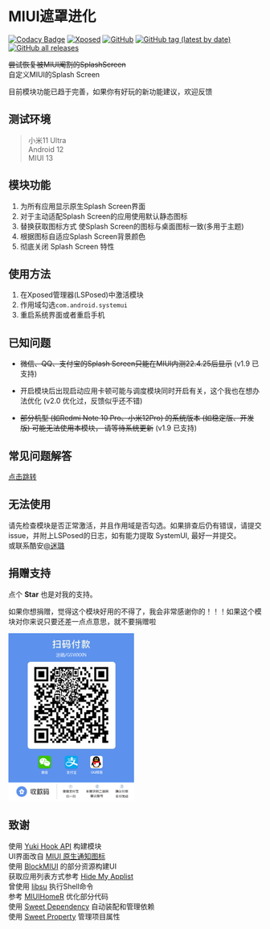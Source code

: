 # MIUI遮罩进化

[![Codacy Badge](https://api.codacy.com/project/badge/Grade/ffbf5a0bdf954416a2e1d4347b1ea797)](https://app.codacy.com/gh/GSWXXN/RestoreSplashScreen?utm_source=github.com&utm_medium=referral&utm_content=GSWXXN/RestoreSplashScreen&utm_campaign=Badge_Grade)
[![Xposed](https://img.shields.io/badge/-Xposed-green?style=flat&logo=Android&logoColor=white)](https://github.com/Xposed-Modules-Repo/com.gswxxn.restoresplashscreen/)
[![GitHub](https://img.shields.io/github/license/GSWXXN/RestoreSplashScreen)](https://github.com/GSWXXN/RestoreSplashScreen/blob/master/LICENSE)
[![GitHub tag (latest by date)](https://img.shields.io/github/v/tag/GSWXXN/RestoreSplashScreen?label=version)](https://github.com/Xposed-Modules-Repo/com.gswxxn.restoresplashscreen/releases)
[![GitHub all releases](https://img.shields.io/github/downloads/Xposed-Modules-Repo/com.gswxxn.restoresplashscreen/total?label=Downloads)](https://github.com/Xposed-Modules-Repo/com.gswxxn.restoresplashscreen/releases)

~~尝试恢复被MIUI阉割的SplashScreen~~  
自定义MIUI的Splash Screen

目前模块功能已趋于完善，如果你有好玩的新功能建议，欢迎反馈

## 测试环境

> 小米11 Ultra  
> Android 12  
> MIUI 13

## 模块功能

1. 为所有应用显示原生Splash Screen界面
2. 对于主动适配Splash Screen的应用使用默认静态图标
3. 替换获取图标方式 使Splash Screen的图标与桌面图标一致(多用于主题)
4. 根据图标自适应Splash Screen背景颜色
5. 彻底关闭 Splash Screen 特性

## 使用方法

1. 在Xposed管理器(LSPosed)中激活模块
2. 作用域勾选`com.android.systemui`
3. 重启系统界面或者重启手机

## 已知问题

- ~~微信、QQ、支付宝的Splash Screen只能在MIUI内测22.4.25后显示~~ (v1.9 已支持)

- 开启模块后出现启动应用卡顿可能与调度模块同时开启有关，这个我也在想办法优化 (v2.0 优化过，反馈似乎还不错)

- ~~部分机型 (如Redmi Note 10 Pro、小米12Pro) 的系统版本 (如稳定版、开发版) 可能无法使用本模块，
请等待系统更新~~ (v1.9 已支持)

## 常见问题解答

[点击跳转](https://gswxxn.coding.net/public/restoresplashscreen/faq/git)

## 无法使用

请先检查模块是否正常激活，并且作用域是否勾选。如果排查后仍有错误，请提交issue，并附上LSPosed的日志，如有能力提取
SystemUI, 最好一并提交。  
或联系酷安[@迷璐](http://www.coolapk.com/u/1189245)

## 捐赠支持

点个 **Star** 也是对我的支持。

如果你想捐赠，觉得这个模块好用的不得了，我会非常感谢你的！！！如果这个模块对你来说只要还差一点点意思，就不要捐赠啦

<img
    src="https://raw.githubusercontent.com/GSWXXN/RestoreSplashScreen/master/doc/donate.png"
    width = "250"
    alt="donate"
/>

## 致谢

使用 [Yuki Hook API](https://github.com/fankes/YukiHookAPI) 构建模块  
UI界面改自 [MIUI 原生通知图标](https://github.com/fankes/MIUINativeNotifyIcon)  
使用 [BlockMIUI](https://github.com/Block-Network/blockmiui) 的部分资源构建UI  
获取应用列表方式参考 [Hide My Applist](https://github.com/Dr-TSNG/Hide-My-Applist)  
曾使用 [libsu](https://github.com/topjohnwu/libsu) 执行Shell命令  
参考 [MIUIHomeR](https://github.com/qqlittleice/MiuiHome_R) 优化部分代码  
使用 [Sweet Dependency](https://github.com/HighCapable/SweetDependency) 自动装配和管理依赖  
使用 [Sweet Property](https://github.com/HighCapable/SweetProperty) 管理项目属性
